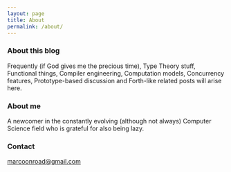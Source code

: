```yaml
---
layout: page
title: About
permalink: /about/
---
```


### About this blog

Frequently (if God gives me the precious time), Type Theory stuff, Functional things, Compiler engineering, Computation
models, Concurrency features, Prototype-based discussion and Forth-like related posts will arise here.

### About me

A newcomer in the constantly evolving (although not always) Computer Science field who is grateful for also being lazy.

### Contact

[marcoonroad@gmail.com](mailto:marcoonroad@gmail.com)
